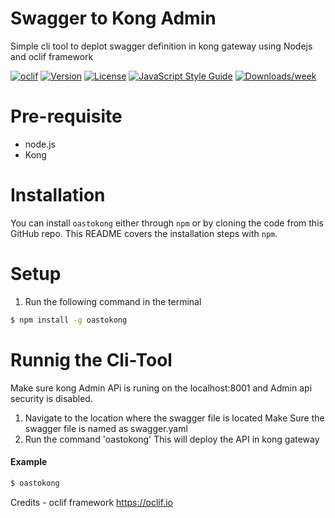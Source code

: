 Swagger to Kong Admin 
================

Simple cli tool to deplot  swagger definition in kong gateway using Nodejs and oclif framework 

[![oclif](https://img.shields.io/badge/cli-oclif-brightgreen.svg)](https://oclif.io)
[![Version](https://img.shields.io/npm/v/oastokong.svg)](https://npmjs.org/package/oastokong)
[![License](https://img.shields.io/npm/l/oastokong.svg)](https://github.com/VimukthiMayadunne/oastokonng/blob/master/package.json)
[![JavaScript Style Guide](https://img.shields.io/badge/code%20style-standard-brightgreen.svg)](http://standardjs.com/)
[![Downloads/week](https://img.shields.io/npm/dw/oastokong.svg)](https://npmjs.org/package/oastokong)

# Pre-requisite 
- node.js
- Kong



# Installation
You can install `oastokong` either through `npm` or by cloning the code from this GitHub repo.  This README covers the installation steps with `npm`.


# Setup

1) Run the following command  in the terminal 

```bash
$ npm install -g oastokong
```

         
# Runnig the Cli-Tool
Make sure kong Admin APi is runing on the localhost:8001 and Admin api security is disabled.

1) Navigate to the location where the swagger file is located 
   Make Sure the swagger file is named as swagger.yaml  
2) Run the command 'oastokong'
    This will deploy the API in kong gateway 

#### Example

```bash
$ oastokong
```

Credits - oclif framework  https://oclif.io
